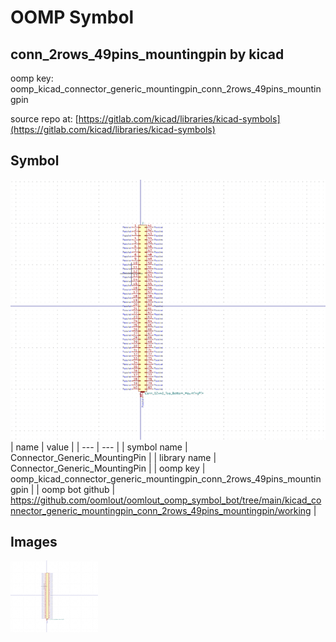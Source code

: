 # OOMP Symbol  
## conn_2rows_49pins_mountingpin  by kicad  
  
oomp key: oomp_kicad_connector_generic_mountingpin_conn_2rows_49pins_mountingpin  
  
source repo at: [https://gitlab.com/kicad/libraries/kicad-symbols](https://gitlab.com/kicad/libraries/kicad-symbols)  
## Symbol  
  
[![working.png](working_600.png)](working.png)  
| name | value | 
| --- | --- | 
| symbol name | Connector_Generic_MountingPin | 
| library name | Connector_Generic_MountingPin | 
| oomp key | oomp_kicad_connector_generic_mountingpin_conn_2rows_49pins_mountingpin | 
| oomp bot github | https://github.com/oomlout/oomlout_oomp_symbol_bot/tree/main/kicad_connector_generic_mountingpin_conn_2rows_49pins_mountingpin/working | 
## Images  
  
[![working.png](working_140.png)](working.png)  

